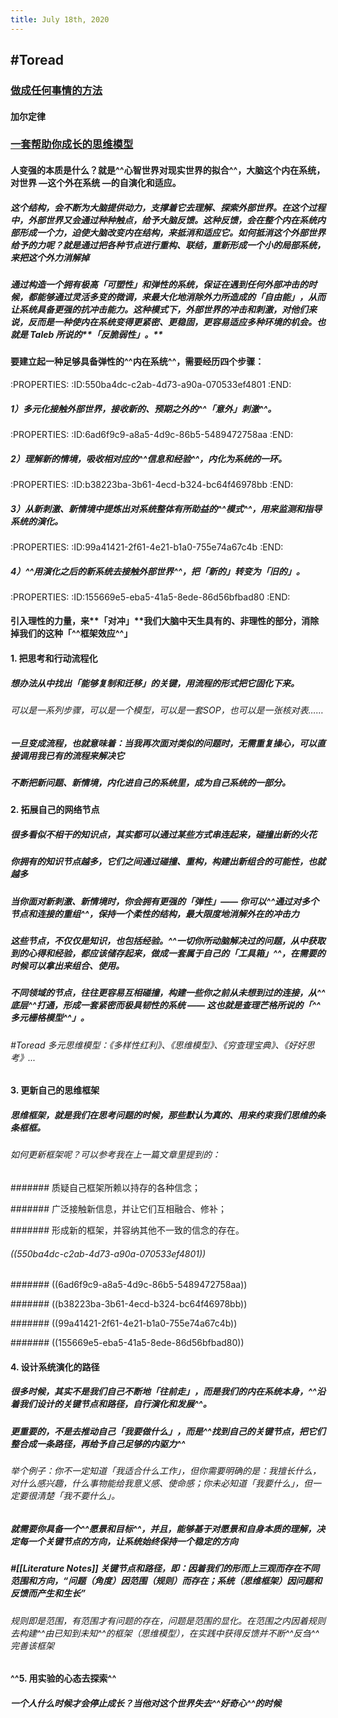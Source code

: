 ```yaml
---
title: July 18th, 2020
---
```


## #Toread
### [做成任何事情的方法](https://mp.weixin.qq.com/s?__biz=MzAxNTY0NjEzNg==&mid=2247485933&idx=1&sn=9dbc4ed35adf5a5c78f52fbbe747bd67&chksm=9b81a53aacf62c2c0e88777a51eb26920dce1dca82ca4478802babac731ae09fccd6d95b3ab8&scene=21#wechat_redirect)
#### **加尔定律**

### [一套帮助你成长的思维模型](https://mp.weixin.qq.com/s/g41LltvBKi4Uv93j3WvLkg) 
#### 人变强的本质是什么？就是^^心智世界对现实世界的拟合^^，大脑这个内在系统，对世界 —这个外在系统 —的自演化和适应。
##### 这个结构，会不断为大脑提供动力，支撑着它去理解、探索外部世界。在这个过程中，外部世界又会通过种种触点，给予大脑**反馈**。这种反馈，会在整个内在系统内部形成一个力，迫使大脑改变内在结构，来抵消和适应它。如何抵消这个外部世界给予的力呢？就是通过**把各种节点进行重构、联结**，重新形成一个小的局部系统，来把这个外力消解掉

##### 通过构造一个拥有极高「可塑性」和弹性的系统，保证在遇到任何外部冲击的时候，都能够通过灵活多变的微调，来最大化地消除外力所造成的「自由能」，从而让系统具备更强的抗冲击能力。这种模式下，外部世界的冲击和刺激，对他们来说，反而是一种使内在系统变得更紧密、更稳固，更容易适应多种环境的机会。也就是 Taleb 所说的**「反脆弱性」。**

#### 要建立起一种足够具备弹性的^^内在系统^^，需要经历四个步骤：
:PROPERTIES:
:ID:550ba4dc-c2ab-4d73-a90a-070533ef4801
:END:
##### 1）多元化接触外部世界，接收新的、预期之外的^^「意外」刺激^^。
:PROPERTIES:
:ID:6ad6f9c9-a8a5-4d9c-86b5-5489472758aa
:END:

##### 2）理解新的情境，吸收相对应的^^信息和经验^^，内化为系统的一环。
:PROPERTIES:
:ID:b38223ba-3b61-4ecd-b324-bc64f46978bb
:END:

##### 3）从新刺激、新情境中提炼出对系统整体有所助益的^^模式^^，用来监测和指导系统的演化。
:PROPERTIES:
:ID:99a41421-2f61-4e21-b1a0-755e74a67c4b
:END:

##### 4）^^用演化之后的新系统去接触外部世界^^，把「新的」转变为「旧的」。
:PROPERTIES:
:ID:155669e5-eba5-41a5-8ede-86d56bfbad80
:END:

#### 引入理性的力量，来**「对冲」**我们大脑中天生具有的、非理性的部分，消除掉我们的这种「^^框架效应^^」

#### **1. 把思考和行动流程化**
##### 想办法从中找出「能够复制和迁移」的关键，用流程的形式把它固化下来。
###### 可以是一系列步骤，可以是一个模型，可以是一套SOP，也可以是一张核对表……

##### 一旦变成流程，也就意味着：当我再次面对类似的问题时，无需重复操心，可以直接调用我已有的流程来解决它

##### 不断把新问题、新情境，内化进自己的系统里，成为自己系统的一部分。

#### **2. 拓展自己的网络节点**
##### 很多看似不相干的知识点，其实都可以通过某些方式串连起来，碰撞出新的火花

##### 你拥有的知识节点越多，它们之间通过碰撞、重构，构建出新组合的可能性，也就越多

##### 当你面对新刺激、新情境时，你会拥有更强的「弹性」—— 你可以^^通过对多个节点和连接的重组^^，保持一个柔性的结构，最大限度地消解外在的冲击力

##### 这些节点，不仅仅是知识，也包括经验。^^一切你所动脑解决过的问题，从中获取到的心得和经验，都应该储存起来，做成一套属于自己的「工具箱」^^，在需要的时候可以拿出来组合、使用。

##### 不同领域的节点，往往更容易互相碰撞，构建一些你之前从未想到过的连接，从^^底层^^打通，形成一套紧密而极具韧性的系统 —— 这也就是查理芒格所说的「^^多元栅格模型^^」。
###### #Toread 多元思维模型：《多样性红利》、《思维模型》、《穷查理宝典》、《好好思考》...

#### **3. 更新自己的思维框架**
##### 思维框架，就是我们在思考问题的时候，那些默认为真的、用来约束我们思维的条条框框。
###### 如何更新框架呢？可以参考我在上一篇文章里提到的：
####### 质疑自己框架所赖以持存的各种信念；

####### 广泛接触新信息，并让它们互相融合、修补；

####### 形成新的框架，并容纳其他不一致的信念的存在。

###### ((550ba4dc-c2ab-4d73-a90a-070533ef4801))
####### ((6ad6f9c9-a8a5-4d9c-86b5-5489472758aa))

####### ((b38223ba-3b61-4ecd-b324-bc64f46978bb))

####### ((99a41421-2f61-4e21-b1a0-755e74a67c4b))

####### ((155669e5-eba5-41a5-8ede-86d56bfbad80))

#### **4. 设计系统演化的路径**
##### 很多时候，其实不是我们自己不断地「往前走」，而是我们的内在系统本身，^^沿着我们设计的关键节点和路径，自行演化和发展^^。

##### 更重要的，不是去推动自己「我要做什么」，而是^^找到自己的关键节点，把它们整合成一条路径，再给予自己足够的内驱力^^
###### 举个例子：你不一定知道「我适合什么工作」，但你需要明确的是：我擅长什么，对什么感兴趣，什么事物能给我意义感、使命感；你未必知道「我要什么」，但一定要很清楚「我不要什么」。

##### 就需要你具备一个^^愿景和目标^^，并且，能够基于对愿景和自身本质的理解，决定每一个关键节点的方向，让系统始终保持一个稳定的方向

##### #[[Literature Notes]]  关键节点和路径，即：因着我们的形而上三观而存在不同范围和方向，**“问题（角度）因范围（规则）而存在；系统（思维框架）因问题和反馈而产生和生长”**
###### 规则即是范围，有范围才有问题的存在，问题是范围的显化。在范围之内因着规则去构建^^由已知到未知^^的框架（思维模型），在实践中获得反馈并不断^^反刍^^完善该框架

#### ^^5. 用实验的心态去探索^^
##### 一个人什么时候才会停止成长？当他对这个世界失去^^好奇心^^的时候
